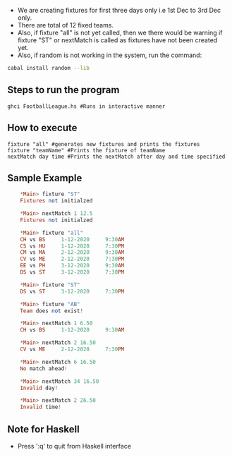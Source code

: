 - We are creating fixtures for first three days only i.e 1st Dec to 3rd Dec only.
- There are total of 12 fixed teams.
- Also, if fixture "all" is not yet called, then we there would be warning if fixture "ST" or nextMatch is called as fixtures have not been created yet.
- Also, if random is not working in the system, run the command: 
``` bash    
cabal install random --lib
```


## Steps to run the program
    ghci FootballLeague.hs #Runs in interactive manner
    
## How to execute
    fixture "all" #generates new fixtures and prints the fixtures
    fixture "teamName" #Prints the fixture of teamName
    nextMatch day time #Prints the nextMatch after day and time specified

## Sample Example
```haskell
    *Main> fixture "ST"
    Fixtures not initialzed

    *Main> nextMatch 1 12.5
    Fixtures not initialzed

    *Main> fixture "all"
    CH vs BS     1-12-2020     9:30AM
    CS vs HU     1-12-2020     7:30PM
    CM vs MA     2-12-2020     9:30AM
    CV vs ME     2-12-2020     7:30PM
    EE vs PH     3-12-2020     9:30AM
    DS vs ST     3-12-2020     7:30PM

    *Main> fixture "ST"
    DS vs ST     3-12-2020     7:30PM

    *Main> fixture "AB"
    Team does not exist!

    *Main> nextMatch 1 6.50
    CH vs BS     1-12-2020     9:30AM

    *Main> nextMatch 2 16.50
    CV vs ME     2-12-2020     7:30PM

    *Main> nextMatch 6 16.50
    No match ahead!

    *Main> nextMatch 34 16.50
    Invalid day!

    *Main> nextMatch 2 26.50
    Invalid time!
````

## Note for Haskell
 - Press ':q' to quit from Haskell interface
